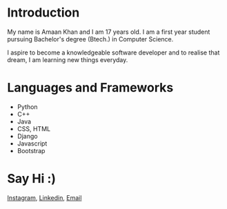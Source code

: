 # **Introduction**
My name is Amaan Khan and I am 17 years old. I am a first year student pursuing Bachelor's degree (Btech.) in Computer Science.

I aspire to become a knowledgeable software developer and to realise that dream, I am learning new things everyday.  
 
# **Languages and Frameworks**
* Python
* C++
* Java
* CSS, HTML
* Django
* Javascript
* Bootstrap

<!-- # **Time Spent**
![Alt text](https://wakatime.com/share/@05f4922c-906c-451e-a060-b9bf588a931e/17518507-9e50-43a6-a6ef-ea1bdab79354.svg) -->

# **Say Hi :)**
<a href="https://www.instagram.com/not_not_amaan/" target="_blank">Instagram</a>,
<a href="https://www.linkedin.com/in/amaan-khan-16a9a71b9/" target="_blank">Linkedin</a>,
<a href="mailto:khanamaan827@gmail.com" target = "_blank">Email</a>




<!--
**amaan211/amaan211** is a ✨ _special_ ✨ repository because its `README.md` (this file) appears on your GitHub profile.

Here are some ideas to get you started:

- 🔭 I’m currently working on ...
- 🌱 I’m currently learning ...
- 👯 I’m looking to collaborate on ...
- 🤔 I’m looking for help with ...
- 💬 Ask me about ...
- 📫 How to reach me: ...
- 😄 Pronouns: ...
- ⚡ Fun fact: ...
-->

